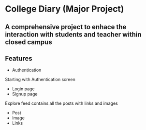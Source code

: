 # College Diary (Major Project)
## A comprehensive project to enhace the interaction with students and teacher within closed campus

## Features
- Authentication

Starting with Authentication screen
- Login page
- Signup page

Explore feed contains all the posts with links and images
- Post
- Image
- Links
